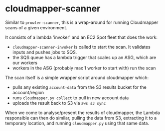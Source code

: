 # cloudmapper-scanner

Similar to `prowler-scanner`, this is a wrap-around for running Cloudmapper scans of a given environment.

It consists of a lambda 'invoker' and an EC2 Spot fleet that does the work:

* `cloudmapper-scanner-invoker` is called to start the scan. It validates inputs and pushes jobs to SQS.
* the SQS queue has a lambda trigger that scales up an ASG, which are our workers
* workers in the ASG (probably max 1 worker to start with) run the scan

The scan itself is a simple wrapper script around cloudmapper which:

* pulls any existing `account-data` from the S3 results bucket for the account/region
* runs `cloudmapper.py collect` to pull in new account data
* uploads the result back to S3 via `aws s3 sync`

When we come to analyse/present the results of cloudmapper, the Lambda responsible can then do similar, pulling
the data from S3, extracting it to a temporary location, and running `cloudmapper.py` using that same data.

